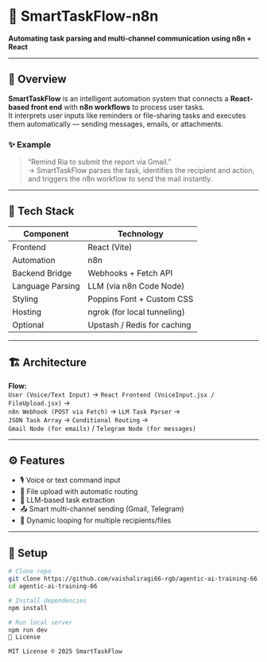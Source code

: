 # 🧠 SmartTaskFlow-n8n  
**Automating task parsing and multi-channel communication using n8n + React**

---

## 🚀 Overview  
**SmartTaskFlow** is an intelligent automation system that connects a **React-based front end** with **n8n workflows** to process user tasks.  
It interprets user inputs like reminders or file-sharing tasks and executes them automatically — sending messages, emails, or attachments.

### ✨ Example  
> “Remind Ria to submit the report via Gmail.”  
→ SmartTaskFlow parses the task, identifies the recipient and action, and triggers the n8n workflow to send the mail instantly.

---

## 🧩 Tech Stack  

| Component | Technology |
|------------|-------------|
| Frontend | React (Vite) |
| Automation | n8n |
| Backend Bridge | Webhooks + Fetch API |
| Language Parsing | LLM (via n8n Code Node) |
| Styling | Poppins Font + Custom CSS |
| Hosting | ngrok (for local tunneling) |
| Optional | Upstash / Redis for caching |

---

## 🏗️ Architecture  

**Flow:**  
`User (Voice/Text Input)` → `React Frontend (VoiceInput.jsx / FileUpload.jsx)` →  
`n8n Webhook (POST via Fetch)` → `LLM Task Parser` →  
`JSON Task Array` → `Conditional Routing` →  
`Gmail Node (for emails)` / `Telegram Node (for messages)`  

---

## ⚙️ Features  

- 🎙️ Voice or text command input  
- 📂 File upload with automatic routing  
- 🤖 LLM-based task extraction  
- 📤 Smart multi-channel sending (Gmail, Telegram)  
- 🔁 Dynamic looping for multiple recipients/files  

---

## 🧰 Setup  

```bash
# Clone repo
git clone https://github.com/vaishaliragi66-rgb/agentic-ai-training-66.git
cd agentic-ai-training-66

# Install dependencies
npm install

# Run local server
npm run dev
🧾 License

MIT License © 2025 SmartTaskFlow
